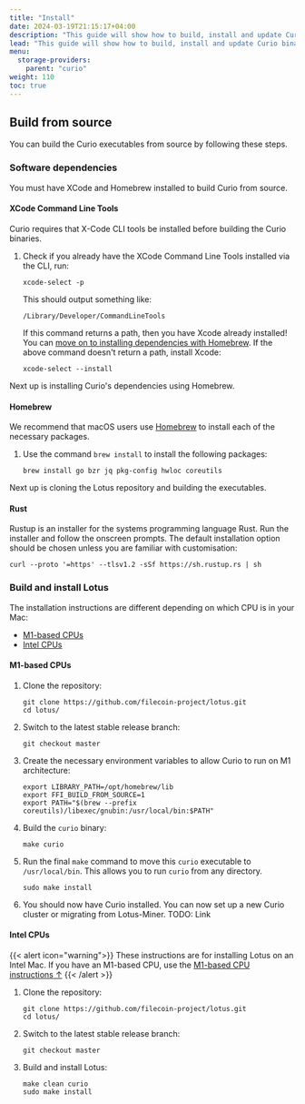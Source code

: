 ```yaml
---
title: "Install"
date: 2024-03-19T21:15:17+04:00
description: "This guide will show how to build, install and update Curio binaries"
lead: "This guide will show how to build, install and update Curio binaries"
menu:
  storage-providers:
    parent: "curio"
weight: 110
toc: true
---
```


## Build from source

You can build the Curio executables from source by following these steps.

### Software dependencies

You must have XCode and Homebrew installed to build Curio from source.

#### XCode Command Line Tools

Curio requires that X-Code CLI tools be installed before building the Curio binaries.

1. Check if you already have the XCode Command Line Tools installed via the CLI, run:

    ```shell
    xcode-select -p
    ```

   This should output something like:

    ```plaintext
    /Library/Developer/CommandLineTools
    ```

   If this command returns a path, then you have Xcode already installed! You can [move on to installing dependencies with Homebrew](#homebrew). If the above command doesn't return a path, install Xcode:

    ```shell
    xcode-select --install
    ```

Next up is installing Curio's dependencies using Homebrew.

#### Homebrew

We recommend that macOS users use [Homebrew](https://brew.sh) to install each of the necessary packages.

1. Use the command `brew install` to install the following packages:

   ```shell
   brew install go bzr jq pkg-config hwloc coreutils
   ```

Next up is cloning the Lotus repository and building the executables.

#### Rust

Rustup is an installer for the systems programming language Rust. Run the installer and follow the onscreen prompts. The default installation option should be chosen unless you are familiar with customisation:

```shell
curl --proto '=https' --tlsv1.2 -sSf https://sh.rustup.rs | sh
```

### Build and install Lotus

The installation instructions are different depending on which CPU is in your Mac:

- [M1-based CPUs](#m1-based-cpus)
- [Intel CPUs](#intel-cpus)

#### M1-based CPUs

1. Clone the repository:

    ```shell
    git clone https://github.com/filecoin-project/lotus.git
    cd lotus/
    ```

2. Switch to the latest stable release branch:

    ```shell
    git checkout master
    ```

3. Create the necessary environment variables to allow Curio to run on M1 architecture:

    ```shell
    export LIBRARY_PATH=/opt/homebrew/lib
    export FFI_BUILD_FROM_SOURCE=1
    export PATH="$(brew --prefix coreutils)/libexec/gnubin:/usr/local/bin:$PATH"
    ```

4. Build the `curio` binary:

    ```shell
    make curio
    ```

5. Run the final `make` command to move this `curio` executable to `/usr/local/bin`. This allows you to run `curio` from any directory.

    ```shell
    sudo make install
    ```

6. You should now have Curio installed. You can now set up a new Curio cluster or migrating from Lotus-Miner. TODO: Link

#### Intel CPUs

{{< alert icon="warning">}}
These instructions are for installing Lotus on an Intel Mac. If you have an M1-based CPU, use the [M1-based CPU instructions ↑](#m1-based-cpus)
{{< /alert >}}

1. Clone the repository:

    ```shell
    git clone https://github.com/filecoin-project/lotus.git
    cd lotus/
    ```

2. Switch to the latest stable release branch:

    ```shell
    git checkout master
    ```

3. Build and install Lotus:

    ```shell
    make clean curio
    sudo make install
    ```

